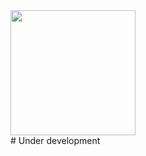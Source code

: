 

<img width="200" height="200" src="https://github.com/user-attachments/assets/2cea985b-1dc0-4bd6-a4e5-aa4853bccf0f" /> 
<br />
# Under development
